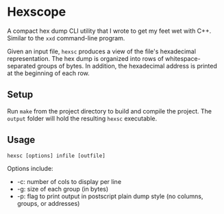 # Hexscope
A compact hex dump CLI utility that I wrote to get my feet wet with C++. Similar to the ``xxd`` command-line program.

Given an input file, ``hexsc`` produces a view of the file's hexadecimal representation. The hex dump is organized into rows of whitespace-separated groups of bytes. 
In addition, the hexadecimal address is printed at the beginning of each row. 

## Setup
Run ``make`` from the project directory to build and compile the project. The ``output`` folder will hold the resulting ``hexsc`` executable.

## Usage
``hexsc [options] infile [outfile]``

Options include:
  * -c: number of cols to display per line
  * -g: size of each group (in bytes)
  * -p: flag to print output in postscript plain dump style (no columns, groups, or addresses)


